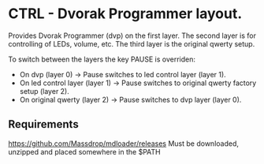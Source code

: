 # CTRL - Dvorak Programmer layout.

Provides Dvorak Programmer (dvp) on the first layer.
The second layer is for controlling of LEDs, volume, etc.
The third layer is the original qwerty setup.

To switch between the layers the key PAUSE is overriden:
- On dvp (layer 0) -> Pause switches to led control layer (layer 1).
- On led control layer (layer 1) -> Pause switches to original qwerty factory setup (layer 2).
- On original qwerty (layer 2) -> Pause switches to dvp layer (layer 0).

## Requirements

https://github.com/Massdrop/mdloader/releases
Must be downloaded, unzipped and placed somewhere in the $PATH

